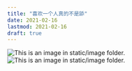 ```yaml
---
title: "喜欢一个人真的不是舔"
date: 2021-02-16
lastmod: 2021-02-16
draft: true
---
```


![This is an image in `static/image` folder.](/image/love1.jpeg)
![This is an image in `static/image` folder.](/image/love2.jpeg)